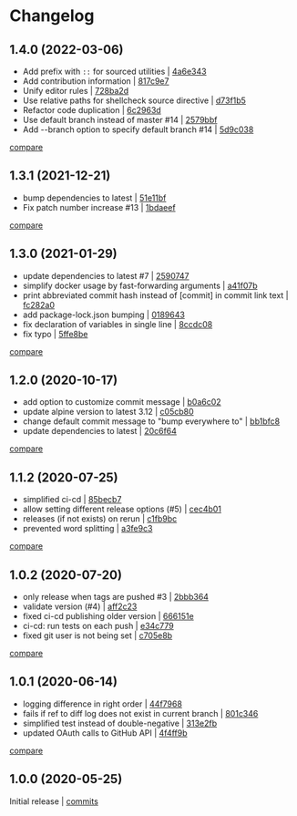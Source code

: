 # Changelog

## 1.4.0 (2022-03-06)

* Add prefix with `::` for sourced utilities | [4a6e343](https://github.com/undergroundwires/bump-everywhere/commit/4a6e343a263059ac912e3509ffb12cdfcba44b38)
* Add contribution information | [817c9e7](https://github.com/undergroundwires/bump-everywhere/commit/817c9e769601ad88e8a4a472e09a5f48b5d6e0de)
* Unify editor rules | [728ba2d](https://github.com/undergroundwires/bump-everywhere/commit/728ba2d1113e33b7b28f547ecf6b5a12a70a4ab8)
* Use relative paths for shellcheck source directive | [d73f1b5](https://github.com/undergroundwires/bump-everywhere/commit/d73f1b547a23ffc5625c2eae4a0498a9d10b0733)
* Refactor code duplication | [6c2963d](https://github.com/undergroundwires/bump-everywhere/commit/6c2963d9e7d191d8c81362dfd3ec3457b0f3be98)
* Use default branch instead of master #14 | [2579bbf](https://github.com/undergroundwires/bump-everywhere/commit/2579bbf1d52b964e0228f19cabfad8e8c1003f3c)
* Add --branch option to specify default branch #14 | [5d9c038](https://github.com/undergroundwires/bump-everywhere/commit/5d9c038bc3ecc5648eadbf49ca6c66c6f67b0cf6)

[compare](https://github.com/undergroundwires/bump-everywhere/compare/1.3.1...1.4.0)

## 1.3.1 (2021-12-21)

* bump dependencies to latest | [51e11bf](https://github.com/undergroundwires/bump-everywhere/commit/51e11bf7dd8ff7428acf122206be034475d7ba77)
* Fix patch number increase #13 | [1bdaeef](https://github.com/undergroundwires/bump-everywhere/commit/1bdaeef49eee032d1948c6fd57ca6372bafbc817)

[compare](https://github.com/undergroundwires/bump-everywhere/compare/1.3.0...1.3.1)

## 1.3.0 (2021-01-29)

* update dependencies to latest #7 | [2590747](https://github.com/undergroundwires/bump-everywhere/commit/25907479d737d944b1ae1602b53aa77f9938961b)
* simplify docker usage by fast-forwarding arguments | [a41f07b](https://github.com/undergroundwires/bump-everywhere/commit/a41f07b64a75c1ed025b759ab73b02a55904cd37)
* print abbreviated commit hash instead of [commit] in commit link text | [fc282a0](https://github.com/undergroundwires/bump-everywhere/commit/fc282a065900c7018e0fa6ab4f8fbf29ed8820c7)
* add package-lock.json bumping | [0189643](https://github.com/undergroundwires/bump-everywhere/commit/0189643addc7a6576f22341686d6958871234bc7)
* fix declaration of variables in single line | [8ccdc08](https://github.com/undergroundwires/bump-everywhere/commit/8ccdc08b3eab63fe6e5492661b12ef128f06841e)
* fix typo | [5ffe8be](https://github.com/undergroundwires/bump-everywhere/commit/5ffe8be18fbc7ab49fe723acaaf37d6da8bf48a9)

[compare](https://github.com/undergroundwires/bump-everywhere/compare/1.2.0...1.3.0)

## 1.2.0 (2020-10-17)

* add option to customize commit message | [b0a6c02](https://github.com/undergroundwires/bump-everywhere/commit/b0a6c02efe1ba921e5bec67bb9c4e053f864757f)
* update alpine version to latest 3.12 | [c05cb80](https://github.com/undergroundwires/bump-everywhere/commit/c05cb80c69104f6d5f6c04a6974d4636123600d4)
* change default commit message to "bump everywhere to" | [bb1bfc8](https://github.com/undergroundwires/bump-everywhere/commit/bb1bfc83bce12fae5c0d6e4ac5353f45ea63fe13)
* update dependencies to latest | [20c6f64](https://github.com/undergroundwires/bump-everywhere/commit/20c6f64ef27adf726ef55811a602187ee8edf8d2)

[compare](https://github.com/undergroundwires/bump-everywhere/compare/1.1.2...1.2.0)

## 1.1.2 (2020-07-25)

* simplified ci-cd | [85becb7](https://github.com/undergroundwires/bump-everywhere/commit/85becb775118787291815d40df8e603336c03033)
* allow setting different release options (#5) | [cec4b01](https://github.com/undergroundwires/bump-everywhere/commit/cec4b0197d1d292db5a85762b9fd7fb8aeba6ca8)
* releases (if not exists) on rerun | [c1fb9bc](https://github.com/undergroundwires/bump-everywhere/commit/c1fb9bcbb043f2424aaed4c313d4adafc135eef5)
* prevented word splitting | [a3fe9c3](https://github.com/undergroundwires/bump-everywhere/commit/a3fe9c3445d7a2d05cfd4e5e9f8203280bd751b7)

[compare](https://github.com/undergroundwires/bump-everywhere/compare/1.0.2...1.1.2)

## 1.0.2 (2020-07-20)

* only release when tags are pushed #3 | [2bbb364](https://github.com/undergroundwires/bump-everywhere/commit/2bbb364801d33014d52fc030c012574041040306)
* validate version (#4) | [aff2c23](https://github.com/undergroundwires/bump-everywhere/commit/aff2c239f356e6a757b8efdb14cf0526f421cce0)
* fixed ci-cd publishing older version | [666151e](https://github.com/undergroundwires/bump-everywhere/commit/666151e85f0e4a91a5b0141832f1518ee58b73b0)
* ci-cd: run tests on each push | [e34c779](https://github.com/undergroundwires/bump-everywhere/commit/e34c7795e3e6678377cb2ad9102855e7f7774c2d)
* fixed git user is not being set | [c705e8b](https://github.com/undergroundwires/bump-everywhere/commit/c705e8b030534121861d7b53134b2d35dc11afde)

[compare](https://github.com/undergroundwires/bump-everywhere/compare/1.0.1...1.0.2)

## 1.0.1 (2020-06-14)

* logging difference in right order | [44f7968](https://github.com/undergroundwires/bump-everywhere/commit/44f796813d4a3a112392f650e82169e4499e94fe)
* fails if ref to diff log does not exist in current branch | [801c346](https://github.com/undergroundwires/bump-everywhere/commit/801c3462dd2c10fe70cc0a78ff4fa371aa7a549d)
* simplified test instead of double-negative | [313e2fb](https://github.com/undergroundwires/bump-everywhere/commit/313e2fb41d3bcc736f684b46747cfdff3f3c4cb7)
* updated OAuth calls to GitHub API | [4f4ff9b](https://github.com/undergroundwires/bump-everywhere/commit/4f4ff9b0e7fd6f90915dd29dc76290e35d885fd6)

[compare](https://github.com/undergroundwires/bump-everywhere/compare/1.0.0...1.0.1)

## 1.0.0 (2020-05-25)

Initial release | [commits](https://github.com/undergroundwires/bump-everywhere/commit/fb63383db96edf41d33edf04c21f7a36fe83757f)
